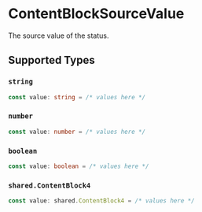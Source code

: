 # ContentBlockSourceValue

The source value of the status.


## Supported Types

### `string`

```typescript
const value: string = /* values here */
```

### `number`

```typescript
const value: number = /* values here */
```

### `boolean`

```typescript
const value: boolean = /* values here */
```

### `shared.ContentBlock4`

```typescript
const value: shared.ContentBlock4 = /* values here */
```

